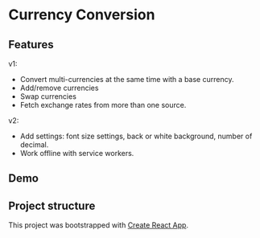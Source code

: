 # Currency Conversion

## Features

v1:

- Convert multi-currencies at the same time with a base currency.
- Add/remove currencies
- Swap currencies
- Fetch exchange rates from more than one source.

v2:

- Add settings: font size settings, back or white background, number of decimal.
- Work offline with service workers.

## Demo

## Project structure

This project was bootstrapped with [Create React App](https://github.com/facebook/create-react-app).

